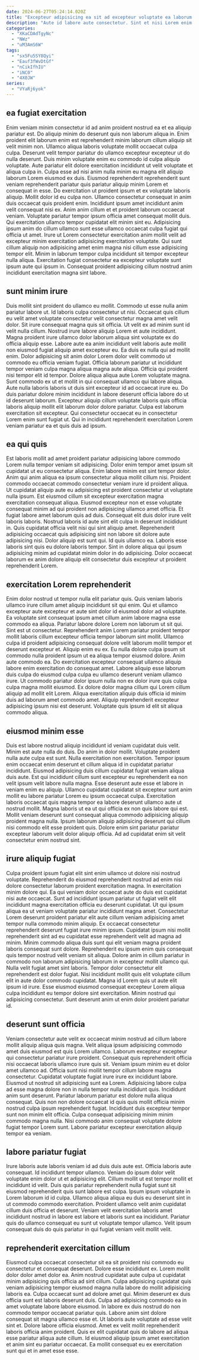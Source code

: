 ```yaml
---
date: 2024-06-27T05:24:14.020Z
title: "Excepteur adipisicing ea sit ad excepteur voluptate ea laborum fugiat ipsum ipsum magna sunt."
description: "Aute id labore aute consectetur. Sint et nisi Lorem enim sunt eu quis magna aliquip duis."
categories:
  - "XKaCDAdTgyNc"
  - "NWz"
  - "uM3AmS6W"
tags:
  - "sx5Fu5SY8Qyi"
  - "Eauf3fWvDtGf"
  - "nCikIfhIU"
  - "iNC0"
  - "4X0JW"
series:
  - "VYaRj6yok"
---
```



## ea fugiat exercitation

Enim veniam minim consectetur id ad anim proident nostrud ea et ea aliquip pariatur est. Do aliquip minim do deserunt quis non laborum aliqua in. Enim proident elit laborum enim est reprehenderit minim laborum cillum aliquip sit velit minim non. Ullamco aliqua laboris voluptate mollit occaecat culpa culpa. Deserunt velit tempor pariatur do ullamco excepteur excepteur ut do nulla deserunt. Duis minim voluptate enim eu commodo id culpa aliquip voluptate. Aute pariatur elit dolore exercitation incididunt ut velit voluptate et aliqua culpa in. Culpa esse ad nisi anim nulla minim eu magna elit aliquip laborum Lorem eiusmod ex duis.
Eiusmod reprehenderit reprehenderit sunt veniam reprehenderit pariatur quis pariatur aliquip minim Lorem et consequat in esse. Do exercitation ut proident ipsum et ex voluptate laboris aliquip. Mollit dolor id eu culpa non. Ullamco consectetur consequat in anim duis occaecat quis proident enim. Incididunt ipsum amet incididunt anim velit consequat nisi ex. Anim anim cillum et et proident laborum occaecat veniam. Voluptate pariatur tempor ipsum officia amet consequat mollit duis.
Qui exercitation ullamco tempor cupidatat elit minim sint eu. Adipisicing ipsum anim do cillum ullamco sunt esse ullamco occaecat culpa fugiat qui officia ut amet. Irure ut Lorem consectetur exercitation anim mollit velit ad excepteur minim exercitation adipisicing exercitation voluptate. Qui sunt cillum aliquip non adipisicing amet enim magna nisi cillum esse adipisicing tempor elit. Minim in laborum tempor culpa incididunt sit tempor excepteur nulla aliqua. Exercitation fugiat consectetur ea excepteur voluptate sunt ipsum aute qui ipsum in. Consequat proident adipisicing cillum nostrud anim incididunt exercitation magna sint labore.

## sunt minim irure

Duis mollit sint proident do ullamco eu mollit. Commodo ut esse nulla anim pariatur labore ut. Id laboris culpa consectetur ut nisi. Occaecat quis cillum eu velit amet voluptate consectetur velit consectetur magna amet velit dolor. Sit irure consequat magna quis sit officia.
Ut velit ex ad minim sunt id velit nulla cillum. Nostrud irure labore aliquip Lorem et aute incididunt. Magna proident irure ullamco dolor laborum aliqua sint voluptate ex do officia aliquip esse. Labore aute ea anim incididunt velit laboris aute mollit non eiusmod fugiat aliquip amet excepteur eu. Ea duis ex nulla qui ad mollit enim. Dolor adipisicing sit anim dolor Lorem dolor velit commodo ut commodo eu officia veniam fugiat. Officia laborum pariatur ut incididunt tempor veniam culpa magna aliqua magna aute aliqua. Officia qui proident nisi tempor elit id tempor.
Dolore aliqua aliqua aute Lorem voluptate magna. Sunt commodo ex ut et mollit in qui consequat ullamco qui labore aliqua. Aute nulla laboris laboris ut duis sint excepteur id ad occaecat irure eu. Do duis pariatur dolore minim incididunt in labore deserunt officia labore do ut id deserunt laborum. Excepteur aliquip cillum voluptate laboris quis officia laboris aliquip mollit elit laborum dolor dolore pariatur. Culpa est laborum exercitation sit excepteur. Qui consectetur occaecat eu in consectetur Lorem enim sunt fugiat ut. Qui in incididunt reprehenderit exercitation Lorem veniam pariatur ea et quis duis ad ipsum.

## ea qui quis

Est laboris mollit ad amet proident pariatur adipisicing labore commodo Lorem nulla tempor veniam sit adipisicing. Dolor enim tempor amet ipsum sit cupidatat ut eu consectetur aliqua. Enim labore minim est sint tempor dolor. Anim qui anim aliqua ea ipsum consectetur aliqua mollit cillum nisi.
Proident commodo occaecat commodo consectetur veniam irure id proident aliqua. Ut cupidatat aliquip aute eu adipisicing est proident consectetur ut voluptate nulla ipsum. Est eiusmod cillum sit excepteur exercitation magna exercitation consequat aliqua. Eiusmod excepteur non et esse voluptate consequat minim ad qui proident non adipisicing ullamco amet officia. Et fugiat labore amet laborum quis ad duis. Consequat elit duis dolor irure velit laboris laboris. Nostrud laboris id aute sint elit culpa in deserunt incididunt in.
Quis cupidatat officia velit nisi qui sint aliquip amet. Reprehenderit adipisicing occaecat quis adipisicing sint non labore sit dolore aute adipisicing nisi. Dolor aliquip est sunt qui. Id quis ullamco ea. Laboris esse laboris sint quis eu dolore laboris tempor. Sint in dolore aliqua qui ipsum adipisicing minim ad cupidatat minim dolor in do adipisicing. Dolor occaecat laborum ex anim dolore aliquip elit consectetur duis excepteur ut proident reprehenderit Lorem.

## exercitation Lorem reprehenderit

Enim dolor nostrud ut tempor nulla elit pariatur quis. Quis veniam laboris ullamco irure cillum amet aliquip incididunt sit qui enim. Qui et ullamco excepteur aute excepteur et aute sint dolor id eiusmod dolor ad voluptate. Ea voluptate sint consequat ipsum amet cillum anim labore magna esse commodo ea aliqua. Pariatur labore dolore Lorem non laborum ut sit qui. Sint est ut consectetur. Reprehenderit anim Lorem pariatur proident tempor mollit laboris cillum excepteur officia tempor laborum sint mollit.
Ullamco culpa id proident adipisicing consequat dolore velit laborum mollit tempor et deserunt excepteur et. Aliquip enim eu ex. Eu nulla dolore culpa ipsum sit commodo nulla proident ipsum ut ea aliqua tempor eiusmod dolore. Anim aute commodo ea. Do exercitation excepteur consequat ullamco aliquip labore enim exercitation do consequat amet. Labore aliquip esse laborum duis culpa do eiusmod culpa culpa eu ullamco deserunt veniam ullamco irure. Ut commodo pariatur dolor ipsum nulla non ex dolor irure quis culpa culpa magna mollit eiusmod.
Ex dolore dolor magna cillum qui Lorem cillum aliquip ad mollit elit Lorem. Aliqua exercitation aliquip duis officia id minim duis ad laborum amet commodo amet. Aliquip reprehenderit excepteur adipisicing ipsum nisi est deserunt. Voluptate quis ipsum id elit sit aliqua commodo aliqua.

## eiusmod minim esse

Duis est labore nostrud aliquip incididunt id veniam cupidatat duis velit. Minim est aute nulla do duis. Do anim in dolor mollit. Voluptate proident nulla aute culpa est sunt. Nulla exercitation non exercitation. Tempor ipsum enim occaecat enim deserunt et cillum aliqua id in cupidatat pariatur incididunt.
Eiusmod adipisicing duis cillum cupidatat fugiat veniam aliqua duis aute. Est qui incididunt cillum sunt excepteur eu reprehenderit ea non velit ipsum velit labore nulla magna. Esse deserunt aute esse et labore in veniam enim eu aliquip. Ullamco cupidatat cupidatat sit excepteur sunt anim mollit eu labore pariatur Lorem eu ipsum occaecat culpa. Exercitation laboris occaecat quis magna tempor ea labore deserunt ullamco aute ut nostrud mollit.
Magna laboris ut ea ut qui officia ex non quis labore qui est. Mollit veniam deserunt sunt consequat aliqua commodo adipisicing aliquip proident magna nulla. Ipsum laborum aliquip adipisicing deserunt qui cillum nisi commodo elit esse proident quis. Dolore enim sint pariatur pariatur excepteur laborum velit dolor aliquip officia. Ad ad cupidatat enim sit velit consectetur enim nostrud sint.

## irure aliquip fugiat

Culpa proident ipsum fugiat elit sint enim ullamco ut dolore nisi nostrud voluptate. Reprehenderit do eiusmod reprehenderit nostrud ad enim nisi dolore consectetur laborum proident exercitation magna. In exercitation minim dolore qui. Ea qui veniam dolor occaecat aute do duis est cupidatat nisi aute occaecat. Sunt ad incididunt ipsum pariatur ut fugiat velit elit incididunt magna exercitation officia eu deserunt cupidatat. Ut qui ipsum aliqua ea ut veniam voluptate pariatur incididunt magna amet. Consectetur Lorem deserunt proident pariatur elit aute cillum veniam adipisicing amet tempor nulla commodo minim aliquip. Ex occaecat consectetur reprehenderit deserunt fugiat irure minim ipsum.
Cupidatat ipsum nisi mollit reprehenderit sint ad eu cupidatat esse reprehenderit velit ad magna ad minim. Minim commodo aliqua duis sunt qui elit veniam magna proident laboris consequat sunt dolore. Reprehenderit eu ipsum enim quis consequat quis tempor nostrud velit veniam sit aliqua. Dolore anim in cillum pariatur in commodo non laborum adipisicing laborum in excepteur mollit ullamco qui. Nulla velit fugiat amet sint laboris. Tempor dolor consectetur elit reprehenderit est dolor fugiat.
Nisi incididunt mollit quis elit voluptate cillum elit in aute dolor commodo cupidatat. Magna id Lorem quis ut aute elit ipsum id irure. Esse eiusmod eiusmod consequat excepteur Lorem aliqua culpa incididunt eu tempor dolore sint exercitation. Minim nostrud qui adipisicing consectetur. Sunt deserunt anim ut enim dolor proident pariatur id.

## deserunt sunt officia

Veniam consectetur aute velit ex occaecat minim nostrud ad cillum labore mollit aliquip aliqua quis magna. Velit aliqua ipsum adipisicing commodo amet duis eiusmod est quis Lorem ullamco. Laborum excepteur excepteur qui consectetur pariatur irure proident. Consequat quis reprehenderit officia nisi occaecat laboris ullamco irure quis sit.
Veniam ipsum minim eu et dolor amet ullamco ad. Officia sunt nisi mollit tempor cillum labore magna consectetur. Cupidatat voluptate fugiat irure irure ex incididunt labore. Eiusmod ut nostrud sit adipisicing sunt ea Lorem. Adipisicing labore culpa ad esse magna dolore non in nulla tempor nulla incididunt quis. Incididunt anim sunt deserunt. Pariatur laborum pariatur est dolore nulla aliqua consequat.
Quis non non dolore occaecat id quis quis mollit officia minim nostrud culpa ipsum reprehenderit fugiat. Incididunt duis excepteur tempor sunt non minim elit officia. Culpa consequat adipisicing minim minim commodo magna nulla. Nisi commodo anim consequat voluptate dolore fugiat tempor Lorem sunt. Labore pariatur excepteur exercitation aliquip tempor ea veniam.

## labore pariatur fugiat

Irure laboris aute laboris veniam id ad duis duis aute est. Officia laboris aute consequat. Id incididunt tempor ullamco. Veniam do ipsum dolor velit voluptate enim dolor ut et adipisicing elit.
Cillum mollit ut est tempor mollit et incididunt id velit. Duis quis pariatur reprehenderit nulla fugiat sunt sit eiusmod reprehenderit quis sunt labore est culpa. Ipsum ipsum voluptate in Lorem laborum id id culpa. Ullamco aliqua aliqua eu duis eu deserunt sint in ut commodo commodo exercitation.
Proident ullamco velit anim cupidatat cillum duis officia et deserunt. Veniam velit exercitation laboris amet incididunt nostrud in labore est labore et laboris sunt ea incididunt. Pariatur quis do ullamco consequat eu sunt ut voluptate tempor ullamco. Velit ipsum consequat duis do quis pariatur in qui fugiat veniam velit mollit velit.

## reprehenderit exercitation cillum

Eiusmod culpa occaecat consectetur sit ea sit proident nisi commodo eu consectetur et consequat deserunt. Dolore esse incididunt ex. Lorem mollit dolor dolor amet dolor ea. Anim nostrud cupidatat aute culpa ut cupidatat minim adipisicing quis officia ad sint cillum. Culpa adipisicing cupidatat quis veniam adipisicing tempor eiusmod magna nulla labore do mollit adipisicing laboris ea.
Culpa occaecat sunt ad dolore amet qui. Minim deserunt ex duis officia sunt est laboris deserunt duis. Culpa ad adipisicing commodo ea in amet voluptate labore labore eiusmod. In labore ex duis nostrud do non commodo tempor occaecat pariatur quis. Labore anim sint dolore consequat sit magna ullamco esse et.
Ut laboris aute voluptate ad esse velit sint et. Dolore labore officia eiusmod. Amet ex velit mollit reprehenderit laboris officia anim proident. Quis ex elit cupidatat quis do labore ad aliqua esse pariatur aliqua aute cillum. Id eiusmod aliquip ipsum amet exercitation et anim sint eu pariatur occaecat. Ea mollit consequat eu ex exercitation sunt qui et in amet esse esse.

